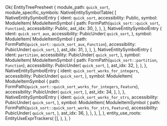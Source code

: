 Ok(
    EntityTreePresheet {
        module_path: `quick_sort`,
        module_specific_symbols: NativeEntitySymbolTable(
            [
                NativeEntitySymbolEntry {
                    ident: `quick_sort`,
                    accessibility: Public,
                    symbol: ModuleItem(
                        ModuleItemSymbol {
                            path: FormPath(`quick_sort::quick_sort`, `Function`),
                            accessibility: Public,
                            ast_idx: 30,
                        },
                    ),
                },
                NativeEntitySymbolEntry {
                    ident: `quick_sort_aux`,
                    accessibility: PubicUnder(
                        `quick_sort`,
                    ),
                    symbol: ModuleItem(
                        ModuleItemSymbol {
                            path: FormPath(`quick_sort::quick_sort_aux`, `Function`),
                            accessibility: PubicUnder(
                                `quick_sort`,
                            ),
                            ast_idx: 31,
                        },
                    ),
                },
                NativeEntitySymbolEntry {
                    ident: `partition`,
                    accessibility: PubicUnder(
                        `quick_sort`,
                    ),
                    symbol: ModuleItem(
                        ModuleItemSymbol {
                            path: FormPath(`quick_sort::partition`, `Function`),
                            accessibility: PubicUnder(
                                `quick_sort`,
                            ),
                            ast_idx: 32,
                        },
                    ),
                },
                NativeEntitySymbolEntry {
                    ident: `quick_sort_works_for_integers`,
                    accessibility: PubicUnder(
                        `quick_sort`,
                    ),
                    symbol: ModuleItem(
                        ModuleItemSymbol {
                            path: FormPath(`quick_sort::quick_sort_works_for_integers`, `Feature`),
                            accessibility: PubicUnder(
                                `quick_sort`,
                            ),
                            ast_idx: 34,
                        },
                    ),
                },
                NativeEntitySymbolEntry {
                    ident: `quick_sort_works_for_strs`,
                    accessibility: PubicUnder(
                        `quick_sort`,
                    ),
                    symbol: ModuleItem(
                        ModuleItemSymbol {
                            path: FormPath(`quick_sort::quick_sort_works_for_strs`, `Feature`),
                            accessibility: PubicUnder(
                                `quick_sort`,
                            ),
                            ast_idx: 36,
                        },
                    ),
                },
            ],
        ),
        entity_use_roots: EntityUseExprTrackers(
            [],
        ),
    },
)
